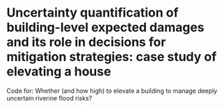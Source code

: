 # Uncertainty quantification of building-level expected damages and its role in decisions for mitigation strategies: case study of elevating a house

Code for: Whether (and how high) to elevate a building to manage deeply uncertain riverine flood risks?
